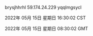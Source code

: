 brysjhhrhl 59.174.24.229 yqqlmgsycl

2022年 05月 15日 星期日 16:30:02 CST

2022年 05月 15日 星期日 08:30:02 GMT
